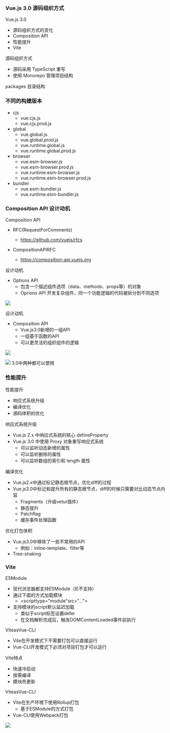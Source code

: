 
### Vue.js 3.0 源码组织方式

Vue.js 3.0
- 源码组织方式的变化
- Composition API
- 性能提升
- Vite

源码组织方式
- 源码采用 TypeScript 重写
- 使用 Monorepo 管理项目结构

packages 目录结构

### 不同的构建版本
- cjs
    - vue.cjs.js
    - vue.cjs.prod.js
- global
    - vue.global.js
    - vue.global.prod.js
    - vue.runtime.global.js
    - vue.runtime.global.prod.js
- browser
    - vue.esm-browser.js
    - vue.esm-browser.prod.js
    - vue.runtime.esm-browser.js
    - vue.runtime.esm-browser.prod.js
- bundler
    - vue.esm-bundler.js
    - vue.runtime.esm-bundler.js

### Composition API 设计动机
Composition API
- RFC(RequestForComments)
    - https://github.com/vuejs/rfcs
    
- CompositionAPIRFC
    - https://composition-api.vuejs.org

设计动机
- Options API
    - 包含一个描述组件选项（data、methods、props等）的对象
    - Oprions API 开发复杂组件，同一个功能逻辑的代码被拆分到不同选项

![](../code/img/img_vue3.0/2.png)

设计动机
- Composition API
    - Vue.js3.0新增的一组API
    - 一组基于函数的API
    - 可以更灵活的组织组件的逻辑

![](../code/img/img_vue3.0/3.png)

![](../code/img/img_vue3.0/4.png)
3.0中两种都可以使用

### 性能提升
性能提升
- 响应式系统升级
- 编译优化
- 源码体积的优化

响应式系统升级
- Vue.js 2.x 中响应式系统的核心 defineProperty
- Vue.js 3.0 中使用 Proxy 对象重写响应式系统
    - 可以监听动态新增的属性
    - 可以监听删除的属性
    - 可以监听数组的索引和 length 属性

编译优化
- Vue.js2.x中通过标记静态根节点，优化diff的过程
- Vue.js3.0中标记和提升所有的静态根节点，diff的时候只需要对比动态节点内容
    - Fragments（升级vetur插件）
    - 静态提升
    - Patchflag
    - 缓存事件处理函数

优化打包体积
- Vue.js3.0中移除了一些不常用的API
    - 例如：inline-template、filter等
- Tree-shaking

### Vite
ESModule
- 现代浏览器都支持ESModule（IE不支持）
- 通过下面的方式加载模块
    - <scripttype="module"src="..."></script>
- 支持模块的script默认延迟加载
    - 类似于script标签设置defer
    - 在文档解析完成后，触发DOMContentLoaded事件前执行

ViteasVue-CLI
- Vite在开发模式下不需要打包可以直接运行
- Vue-CLI开发模式下必须对项目打包才可以运行

Vite特点
- 快速冷启动
- 按需编译
- 模块热更新

ViteasVue-CLI
- Vite在生产环境下使用Rollup打包
    - 基于ESModule的方式打包
- Vue-CLI使用Webpack打包

![](../code/img/img_vue3.0/5.png)
